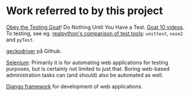 # Work referred to by this project
[Obey the Testing Goat](https://www.obeythetestinggoat.com/book/chapter_01.html#_obey_the_testing_goat_do_nothing_until_you_have_a_test)!
Do Nothing Until You Have a Test.
[Goat 10 videos](https://www.oreilly.com/library/view/test-driven-development/9781491919163/).
To testing, see eg. [realpython's comparison of test tools](https://realpython.com/python-testing/): `unittest`, `nose2` and `pyTest`.

[geckodriver](https://github.com/mozilla/geckodriver/releases) på Github.

[Selenium](https://www.selenium.dev/): 
Primarily it is for automating web applications for testing purposes, but is certainly not limited to just that.
Boring web-based administration tasks can (and should) also be automated as well.

[Django framework](https://docs.djangoproject.com/en/3.1/) for development of web applications.

